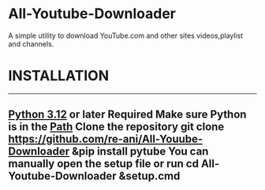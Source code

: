 # All-Youtube-Downloader
A simple utility to download YouTube.com and other sites videos,playlist and channels.
# INSTALLATION
----------------------------------------------
[Python 3.12](https://www.python.org/downloads/) or later Required
Make sure Python is in the [Path](https://en.wikipedia.org/wiki/PATH_(variable))
Clone the repository
git clone https://github.com/re-ani/All-Youube-Downloader
&pip install pytube
You can manually open the setup file or run 
cd All-Youtube-Downloader
&setup.cmd
---------------------------------------------
